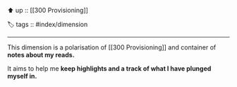 ⬆️ up :: [[300 Provisioning]]

🏷️ tags :: #index/dimension

---

This dimension is a polarisation of [[300 Provisioning]] and container of **notes about my reads.**

It aims to help me **keep highlights and a track of what I have plunged myself in.**